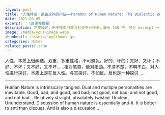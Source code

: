 ```yaml
---
layout: post
title: '人性悖论：直曲之间的辩证——Paradox of Human Nature: The Dialectic Between Straight and Twisted'
date: 2021-09-05
excerpt: '（这里写摘要）'
description: 完整描述，用于搜索引擎与社交平台预览，最长 160 字，可与 excerpt 一致
image: /media/your-image.webp
thumbnail: /assets/img/thumb.jpg
categories: Notes
related_posts: true
---
```


人性，本质上很纠结。双重、多重性格，不可避免。好的、坏的；又好、又坏；不好、不坏；又不好，又不坏……相对笔直，绝对扭曲。不清不楚，不明不白。对人性进行探讨，本质上是在反人性。与其探讨，不如反。反也是一种探讨……

---

Human Nature is intrinsically tangled. Dual and multiple personalities are inevitable. Good, bad; and good, and bad; not good, not bad; and not good, and not bad… Relatively straight, absolutely twisted. Unclear, Ununderstand. Discussion of human nature is essentially anti-it. It is better to anti than discuss. Anti is also a discussion…
